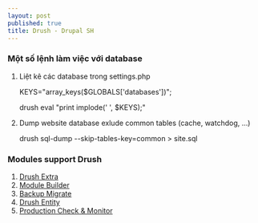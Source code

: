 ```yaml
---
layout: post
published: true
title: Drush - Drupal SH
---
```


### Một số lệnh làm việc với database


1. Liệt kê các database trong settings.php

	KEYS="array_keys(\$GLOBALS&#91;'databases'&#93;)";
    
    drush eval "print implode(' ', $KEYS);"

1. Dump website database exlude common tables (cache, watchdog, …)

    drush sql-dump --skip-tables-key=common > site.sql


### Modules support Drush

1. [Drush Extra](http://drupal.org/project/drush_extras "")
1. [Module Builder](http://drupal.org/project/module_builder "")
1. [Backup Migrate](http://drupal.org/project/backup_migrate "")
1. [Drush Entity](http://drupal.org/project/drush_entity "")
1. [Production Check & Monitor](http://drupal.org/project/prod_check "")
